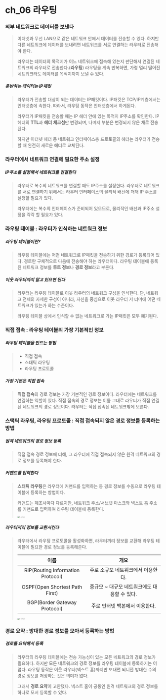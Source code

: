 # ch_06 라우팅

### 외부 네트워크로 데이터를 보낸다

> 이더넷과 무선 LAN으로 같은 네트워크 안에서 데이터를 전송할 수 있다. 하지만 다른 네트워크에 데이터를 보내려면 네트워크를 서로 연결하는 라우터로 전송해야 한다.
>
> 라우터는 데이터의 목적지가 어느 네트워크에 접속해 있는지 판단해서 연결된 네트워크의 라우터로 전송한다.(<strong>라우팅</strong>) 라우팅을 계속 반복하면, 가령 멀리 떨어진 네트워크라도 데이터를 목적지까지 보낼 수 있다.



##### 운반하는 데이터는 IP패킷

> 라우터가 전송할 대상이 되는 데이터는 IP패킷이다. IP패킷은 TCP/IP계층에서는 인터넷층에 속한다. 따라서, 라우팅 동작은 인터넷층에서 하게된다.
>
> 라우터가 IP패킷을 전송할 때는 IP 헤더 안에 있는 목적지 IP주소를 확인한다. IP헤더의 <strong>TTL</strong>과 <strong>헤더 체크섬</strong>만 변경되며, 나머지 부분은 변경되지 않은 채로 전송된다.
>
> 하지만 이더넷 헤더 등 네트워크 인터페이스층 프로토콜의 헤더는 라우터가 전송할 때 완전히 새로운 헤더로 교체된다.



### 라우터에서 네트워크 연결에 필요한 주소 설정

##### IP주소를 설정해서 네트워크를 연결한다

> 라우터로 복수의 네트워크를 연결할 때도 IP주소를 설정한다. 라우터로 네트워크를 서로 연결하기 위해서는 라우터 인터페이스의 물리적 배선에 더해 IP 주소를 설정할 필요가 있다. 
>
> 라우터에는 복수의 인터페이스가 준비되어 있으므로, 물리적인 배선과 IP주소 설정을 각각 할 필요가 있다.



### 라우팅 테이블 : 라우터가 인식하는 네트워크 정보

##### 라우팅 테이블이란?

> 라우팅 테이블에는 어떤 네트워크로 IP패킷을 전송하기 위한 경로가 등록되어 있다. 경로란 구체적으로 다음에 전송해야 하는 라우터이다. 라우팅 테이블에 등록된 네트워크 정보를 <strong>루트 정보</strong>나 <strong>경로 정보</strong>라고 부른다.

##### 이웃 라우터까지 알고 있으면 된다

> 라우터는 라우팅 테이블로 이웃 라우터의 네트워크 구성을 인식한다. 단, 네트워크 전체의 자세한 구성이 아니라, 자신을 중심으로 이웃 라우터 저 너머에 어떤 네트워크가 있는가 하는 수준이다.
>
> 라우팅 테이블 상에서 인식할 수 없는 네트워크로 가는 IP패킷은 모두 폐기된다.



### 직접 접속 : 라우팅 테이블의 가장 기본적인 정보

##### 라우팅 테이블을 만드는 방법

> - 직접 접속
> - 스태틱 라우팅
> - 라우팅 프로토콜

##### 가장 기본은 직접 접속

> <strong>직접 접속</strong>의 경로 정보는 가장 기본적인 경로 정보이다. 라우터에는 네트워크를 연결하는 역할이 있다. 직접 접속의 경로 정보는 이름 그대로 라우터가 직접 연결된 네트워크의 경로 정보이다. 라우터는 직접 접속된 네트워크밖에 모른다.



### 스택틱 라우팅, 라우팅 프로토콜 : 직접 접속되지 않은 경로 정보를 등록하는 방법

##### 원격 네트워크의 경로 정보 등록

> 직접 접속 경로 정보에 더해, 그 라우터에 직접 접속되지 않은 원격 네트워크의 경로 정보를 등록해야 한다.

##### 커맨드를 입력한다

> <strong>스태틱 라우팅</strong>은 라우터에 커맨드를 입력하는 등 경로 정보를 수동으로 라우팅 테이블에 등록하는 방법이다.
>
> 커맨드는 제조사마다 다르지만, 네트워크 주소/서브넷 마스크와 넥스트 홉 주소를 커맨드로 입력하여 라우팅 테이블에 등록한다.
>
> <img src="https://ifh.cc/g/DE7RlN.jpg" alt="l3-switch" style="zoom:30%;" />



##### 라우터끼리 정보를 교환시킨다

> 라우터에서 라우팅 프로토콜을 활성화하면, 라우터끼리 정보를 교환해 라우팅 테이블에 필요한 경로 정보를 등록해준다.
>
> |               이름                |                     개요                     |
> | :-------------------------------: | :------------------------------------------: |
> | RIP(Routing Information Protocol) |      주로 소규모 네트워크에서 이용한다.      |
> |  OSPF(Open Shortest Path First)   | 중규모 ~ 대규모 네트워크에도 대응할 수 있다. |
> |   BGP(Border Gateway Protocol)    |        주로 인터넷 백본에서 이용한다.        |
>
>  <img src="https://ifh.cc/g/udhp5B.jpg" alt="l3-switch" style="zoom:30%;" />



### 경로 요약 : 방대한 경로 정보를 모아서 등록하는 방법

##### 경로를 요약해서 등록

> 라우터의 라우팅 테이블에는 전송 가능성이 있는 모든 네트워크의 경로 정보가 필요하다. 하지만 모든 네트워크의 경로 정보를 라우팅 테이블에 등록하기는 어렵다. 라우팅 동작은 이웃 라우터(넥스트 홉)까지만 보내면 되니깐 방대한 수의 경로 정보를 저장하는 것은 의미가 없다. 
>
> 그래서 <strong>경로 요약</strong>이 고안됐다. 넥스트 홉이 공통인 원격 네트워크의 경로 정보를 하나로 모서 등록할 수 있다.









